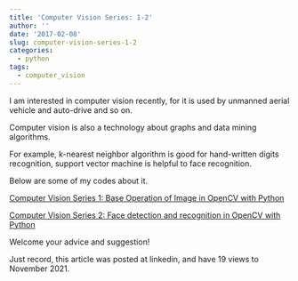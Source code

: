 ```yaml
---
title: 'Computer Vision Series: 1-2'
author: ''
date: '2017-02-08'
slug: computer-vision-series-1-2
categories:
  - python
tags:
  - computer_vision
---
```


I am interested in computer vision recently, for it is used by unmanned aerial vehicle and auto-drive and so on.

Computer vision is also a technology about graphs and data mining algorithms.

For example, k-nearest neighbor algorithm is good for hand-written digits recognition, support vector machine is helpful to face recognition.

Below are some of my codes about it.

[Computer Vision Series 1: Base Operation of Image in OpenCV with Python](https://nbviewer.org/github/yishi/computer_vision_series/blob/master/computer_vision_series_1.ipynb)

[Computer Vision Series 2: Face detection and recognition in OpenCV with Python](https://nbviewer.org/github/yishi/computer_vision_series/blob/master/computer_vision_series_2.ipynb)

Welcome your advice and suggestion!

Just record, this article was posted at linkedin, and have 19 views to November 2021.
